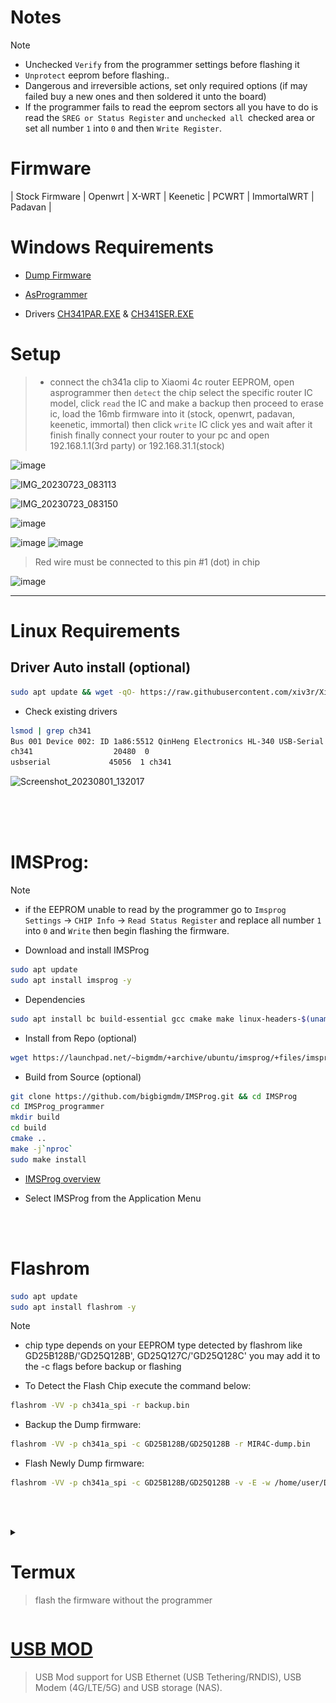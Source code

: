# Notes
> [!Note]
> - Unchecked `Verify` from the programmer settings before flashing it
> - `Unprotect` eeprom before flashing..
> - Dangerous and irreversible actions, set only required options (if may failed buy a new ones and then soldered it unto the board)
> - If the programmer fails to read the eeprom sectors all you have to do is read the `SREG or Status Register` and `unchecked all `checked area or set all number `1` into `0` and then `Write Register`.

# Firmware

| Stock Firmware | Openwrt | X-WRT | Keenetic | PCWRT | ImmortalWRT | Padavan |

# Windows Requirements

- [Dump Firmware](https://github.com/xiv3r/Xiaomi-Router-4C-CH341A-flasher/releases/tag/V1)

- [AsProgrammer](https://github.com/nofeletru/UsbAsp-flash/releases)

- Drivers [CH341PAR.EXE](https://raw.githubusercontent.com/xiv3r/Xiaomi-Mi-Router-4C-CH341A-Flasher/main/CH341PAR.EXE) & [CH341SER.EXE](https://raw.githubusercontent.com/xiv3r/Xiaomi-Mi-Router-4C-CH341A-Flasher/main/CH341SER.EXE)

# Setup
> - connect the ch341a clip to Xiaomi 4c router EEPROM, open asprogrammer then `detect` the chip select the specific router IC model, click `read` the IC and make a backup then proceed to erase ic, load the 16mb firmware into it (stock, openwrt, padavan, keenetic, immortal) then click `write` IC click yes and wait after it finish finally connect your router to your pc and open 192.168.1.1(3rd party) or 192.168.31.1(stock)


![image](https://github.com/xiv3r/Xiaomi-Router-4C-CH34A-flash-firmware/assets/117867334/704a2efb-d911-4737-8670-8480cfe073e0)


![IMG_20230723_083113](https://github.com/xiv3r/Xiaomi-Router-4C-CH34A-flash-firmware/assets/117867334/8c399a16-f7a1-4e77-b900-d4bfa674f79d)


![IMG_20230723_083150](https://github.com/xiv3r/Xiaomi-Router-4C-CH34A-flash-firmware/assets/117867334/bf2053cc-a585-41b9-b8a0-b150ddcbd87e)


![image](https://github.com/xiv3r/Xiaomi-Router-4C-CH34A-flash-firmware/assets/117867334/32c84a15-dd5d-43b0-87b1-6be5aeccad41)

![image](https://github.com/xiv3r/Xiaomi-Router-4C-CH34A-flash-firmware/assets/117867334/76807418-5626-4829-a0f4-aebe305701ba)
![image](https://github.com/xiv3r/Xiaomi-Router-4C-CH34A-flash-firmware/assets/117867334/5621d78b-b314-4ba8-8fec-1badffd65141)

> Red wire must be connected to this pin #1 (dot) in chip

![image](https://github.com/xiv3r/Xiaomi-Router-4C-CH34A-flash-firmware/assets/117867334/466c5aad-61c9-498a-bd1e-c9171fe64c86)


--------------------
# Linux Requirements

## Driver Auto install (optional)
```sh
sudo apt update && wget -qO- https://raw.githubusercontent.com/xiv3r/Xiaomi-Mi-Router-4C-CH341A-Flasher/refs/heads/main/driver.sh | sudo sh
```
- Check existing drivers
```sh
lsmod | grep ch341
Bus 001 Device 002: ID 1a86:5512 QinHeng Electronics HL-340 USB-Serial adapter
ch341                  20480  0
usbserial             45056  1 ch341
```
![Screenshot_20230801_132017](https://github.com/xiv3r/Xiaomi-Router-4C-CH341A-flasher/assets/117867334/fc367842-6724-4f66-80a5-6409bd93190b)

<br><br></br>

# IMSProg:

> [!Note]
> - if the EEPROM unable to read by the programmer go to `Imsprog Settings` -> `CHIP Info` -> `Read Status Register` and replace all number `1` into `0` and `Write` then begin flashing the firmware.

- Download and install IMSProg
```sh
sudo apt update
sudo apt install imsprog -y
```

- Dependencies
```sh
sudo apt install bc build-essential gcc cmake make linux-headers-$(uname -r) cmake g++ libusb-1.0-0-dev qtbase5-dev qttools5-dev pkgconf systemd-dev udev zenity wget -y
```
- Install from Repo (optional)
```sh
wget https://launchpad.net/~bigmdm/+archive/ubuntu/imsprog/+files/imsprog_1.4.4-4_amd64.deb -O imsprog.deb && sudo dpkg -i imsprog.deb && sudo apt --fix-broken install -y && sudo dpkg --configure -a
```
- Build from Source (optional)
```sh
git clone https://github.com/bigbigmdm/IMSProg.git && cd IMSProg
cd IMSProg_programmer
mkdir build
cd build
cmake ..
make -j`nproc`
sudo make install
```
- [IMSProg overview](https://github.com/bigbigmdm/IMSProg)

- Select IMSProg from the Application Menu

<br>
<br>

# Flashrom
```sh
sudo apt update
sudo apt install flashrom -y
```

> [!Note]
> - chip type depends on your EEPROM type detected by flashrom like GD25B128B/'GD25Q128B', GD25Q127C/'GD25Q128C' you may add it to the -c flags before backup or flashing

- To Detect the Flash Chip execute the command below:
```sh
flashrom -VV -p ch341a_spi -r backup.bin
```
- Backup the Dump firmware: 
```sh
flashrom -VV -p ch341a_spi -c GD25B128B/GD25Q128B -r MIR4C-dump.bin
```
- Flash Newly Dump firmware:
```sh
flashrom -VV -p ch341a_spi -c GD25B128B/GD25Q128B -v -E -w /home/user/Downloads/MIR4C-dump.bin
```
<br><br>


<details><summary>
 
# Termux
> flash the firmware without the programmer 

</summary>

## Requirements
- Access Point Router/CPE (Wired Bridge) (required) if `ALL` exist in the MTD partition tables
- CH341A Programmer (optional) if there's no `ALL` existed in the MTD partition tables
- Termux

• Dependencies:
```sh
apt update && apt upgrade -y && apt install git wget curl python3 python-pip inetutils -y
```
## Notes
> [!Note]
> - To check mtd partitions `cat /proc/mtd`
> - If mtd `ALL` partition is found you can flash it easily, if not otherwise flash the eeprom with CH341a programmer
> - MTD `ALL` Partition can flash all 16MB dump firmware from the download section
> - Keenetic Breed `Programmer Firmware` can Flash all 16MB dump firmware from the download section
> - All 16MB firmware dump are stable for transitioning
> - You can use wget, scp, http fileserver to import firmware into `/tmp` directory and flash

## way to import the firmware
> opt 1
  - `cd storage/downloads && scp 16mb_firmware.bin root@192.168.1.1:/tmp`
> opt 2
  - `cd storage/downloads && python3 -m http.server` (dhcp ip assign):8000 e.g: `wget 192.168.1.111:8000/16mb_firmware.bin`
> opt 3
  - `cd /tmp && wget https://github.com/xiv3r/Xiaomi-Mi-Router-4C-CH341A-Flasher/releases/download/V1/Full-KeeneticOS_4.1.7_MOD.bin`
## Flash
  - `mtd -e ALL -r write /tmp/16mb_firmware.bin ALL`

<br><br>

## Transition from Stock to other Firmware
• Using my Modified version of openwrt-invasion
```sh
termux-setup-storage && pkg update && pkg upgrade && pkg install curl && curl https://raw.githubusercontent.com/xiv3r/termux-openwrt-invasion/refs/heads/main/openwrt-invasion.sh | sh && cd openwrt-invasion
```

• `Reset` the Xiaomi 4C Router and configure with a password of `12345678`
```sh
python3 remote_command_execution_vulnerability.py
```

• Getting root access via Telnet
```sh
 telnet 192.168.31.1
```
  - login:`root`
  - password:`root`

- Download the firmware from [Here!](https://github.com/xiv3r/Xiaomi-Mi-Router-4C-CH341A-Flasher/releases/download/V1/)
   - e.g
```sh
cd /tmp && wget -O Keenetic.bin https://github.com/xiv3r/Xiaomi-Mi-Router-4C-CH341A-Flasher/releases/download/V1/Full-KeeneticOS_4.1.7_MOD.bin
```
## Flash
```sh
mtd -e ALL -r write /tmp/keenetic.bin ALL
```
- Wait for 15 minutes until the reboot will prompted
- Goto [192.168.1.1](http://192.168.1.1/)

## Openwrt/Xwrt/Immortalwrt/Pcwrt to Keenetic and other Firmware
- Import the [Xiaomi_4C_Router_Breed.bin](https://github.com/xiv3r/Xiaomi-Mi-Router-4C-CH341A-Flasher/blob/main/Xiaomi_4C_Router_Breed_Env_Variables.bin)
```sh
telnet 192.168.1.1
```
   - user:`root`
   - pass:`your admin password`
 
- Bootloader breed installation
```sh 
opkg update && opkg install kmod-mtd-rw && insmod mtd-rw i_want_a_brick=1
```
```sh
cd /tmp && wget -O breed.bin https://github.com/xiv3r/Xiaomi-Mi-Router-4C-CH341A-Flasher/blob/main/Xiaomi_4C_Router_Breed_Env_Variables.bin
```
## Flash
```sh
mtd -r write /tmp/breed.bin bootloader
```
- Router will reboot
- Goto 👉 [192.68.1.1](http://192.168.1.1) > `upgrade` > `Programmer firmware` > import `keenetic 16MB dump` from download 
<img src="https://github.com/xiv3r/Xiaomi-Mi-Router-4C-CH341A-Flasher/blob/main/src/backup.jpg">

- Unchecked `skip bootloader`
- Unchecked `skip eeprom`
- Upload

`OpenWRT WiFi tx power mod to 30dBm`
```sh
wget -qO- https://raw.githubusercontent.com/xiv3r/20dBm-30dBm-Xiaomi-Mi-4C-Router-Mod/refs/heads/main/mtd2-mod.sh | sh
```
<br><br>

## Keenetic to Openwrt and other Firmware
- Hold the reset button for 5 seconds while powering on the router
- Goto 👉[192.168.1.1](http://192.168.1.1) > `upgrade` > `programmer firmware` > import `openwrt 16MB dump` from download
<img src="https://github.com/xiv3r/Xiaomi-Mi-Router-4C-CH341A-Flasher/blob/main/src/backup.jpg">

- Unchecked `skip bootloader`
- Unchecked `skip eeprom`
- Apply

## Padavan to other Firmware
- `telnet 192.168.1.1` and login your credentials
- Import `16mb dump firmware.bin` to `/tmp`
- e.g ` cd /tmp && wget -O keenetic.bin https://github.com/xiv3r/Xiaomi-Mi-Router-4C-CH341A-Flasher/releases/download/V1/Full-KeeneticOS_4.1.7_MOD.bin`
## Flash
```sh
mtd -e ALL -r write /tmp/keenetic.bin ALL
```
</details>

# [USB MOD](https://github.com/xiv3r/Xiaomi-Mi-Router-4C-CH341A-Flasher/blob/main/src/USB-MOD.jpg)
> USB Mod support for USB Ethernet (USB Tethering/RNDIS), USB Modem (4G/LTE/5G) and USB storage (NAS).
